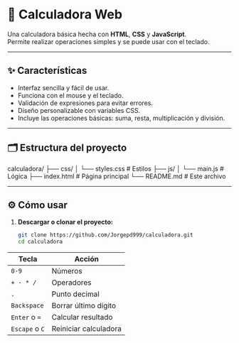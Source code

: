 # 🧮 Calculadora Web

Una calculadora básica hecha con **HTML**, **CSS** y **JavaScript**.  
Permite realizar operaciones simples y se puede usar con el teclado.

---

## ✨ Características
- Interfaz sencilla y fácil de usar.
- Funciona con el mouse y el teclado.
- Validación de expresiones para evitar errores.
- Diseño personalizable con variables CSS.
- Incluye las operaciones básicas: suma, resta, multiplicación y división.

---

## 🗂️ Estructura del proyecto
calculadora/
├── css/
│ └── styles.css # Estilos
├── js/
│ └── main.js # Lógica
├── index.html # Página principal
└── README.md # Este archivo


---

## ⚙️ Cómo usar
1. **Descargar o clonar el proyecto:**
   ```bash
   git clone https://github.com/Jorgepd999/calculadora.git
   cd calculadora

| Tecla          | Acción                |
| -------------- | --------------------- |
| `0-9`          | Números               |
| `+ - * /`      | Operadores            |
| `.`            | Punto decimal         |
| `Backspace`    | Borrar último dígito  |
| `Enter` o `=`  | Calcular resultado    |
| `Escape` o `C` | Reiniciar calculadora |
